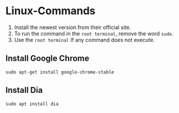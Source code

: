 # Linux-Commands

1. Install the newest version from their official site.
2. To run the command in the `root terminal`, remove the word `sudo`.
3. Use the  `root terminal` If any command does not execute.

## Install Google Chrome
```
sudo apt-get install google-chrome-stable
```
## Install Dia
```
sudo apt install dia
```
